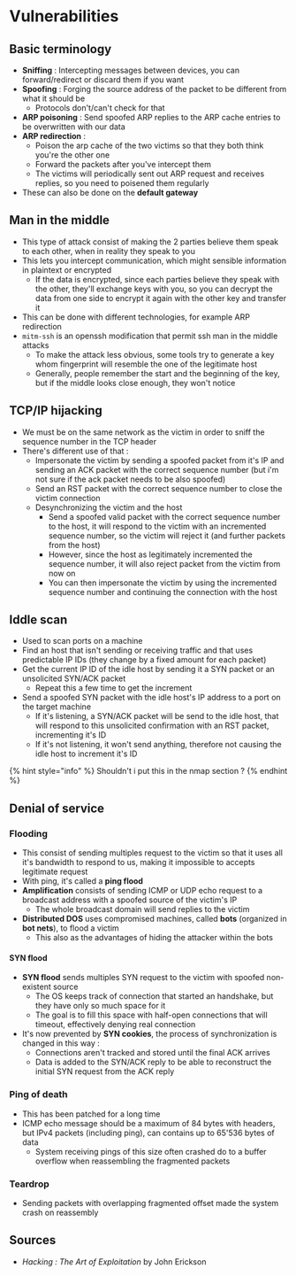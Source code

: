 # Vulnerabilities

## Basic terminology

* **Sniffing**  : Intercepting messages between devices, you can forward/redirect or discard them if you want
* **Spoofing** : Forging the source address of the packet to be different from what it should be
  * Protocols don't/can't check for that
* **ARP poisoning** : Send spoofed ARP replies to the ARP cache entries to be overwritten with our data
* **ARP redirection** : 
  * Poison the arp cache of the two victims so that they both think you're the other one
  * Forward the packets after you've intercept them
  * The victims will periodically sent out ARP request and receives replies, so you need to poisened them regularly
* These can also be done on the **default gateway**

## Man in the middle

* This type of attack consist of making the 2 parties believe them speak to each other, when in reality they speak to you
* This lets you intercept communication, which might sensible information in plaintext or encrypted
  * If the data is encrypted, since each parties believe they speak with the other, they'll exchange keys with you, so you can decrypt the data from one side to encrypt it again with the other key and transfer it
* This can be done with different technologies, for example ARP redirection
* `mitm-ssh` is an openssh modification that permit ssh man in the middle attacks
  * To make the attack less obvious, some tools try to generate a key whom fingerprint will resemble the one of the legitimate host
  * Generally, people remember the start and the beginning of the key, but if the middle looks close enough, they won't notice

## TCP/IP hijacking

* We must be on the same network as the victim in order to sniff the sequence number in the TCP header
* There's different use of that :
  * Impersonate the victim by sending a spoofed packet from it's IP and sending an ACK packet with the correct sequence number \(but i'm not sure if the ack packet needs to be also spoofed\)
  * Send an RST packet with the correct sequence number to close the victim connection
  * Desynchronizing the victim and the host
    * Send a spoofed valid packet with the correct sequence number to the host, it will respond to the victim with an incremented sequence number, so the victim will reject it \(and further packets from the host\)
    * However, since the host as legitimately incremented the sequence number, it will also reject packet from the victim from now on
    * You can then impersonate the victim by using the incremented sequence number and continuing the connection with the host

## Iddle scan

* Used to scan ports on a machine
* Find an host that isn't sending or receiving traffic and that uses predictable IP IDs \(they change by a fixed amount for each packet\)
* Get the current IP ID of the idle host by sending it a SYN packet or an unsolicited SYN/ACK packet
  * Repeat this a few time to get the increment
* Send a spoofed SYN packet with the idle host's IP address to a port on the target machine
  * If it's listening, a SYN/ACK packet will be send to the idle host, that will respond to this unsolicited confirmation with an RST packet, incrementing it's ID
  * If it's not listening, it won't send anything, therefore not causing the idle host to increment it's ID

{% hint style="info" %}
Shouldn't i put this in the nmap section ?
{% endhint %}

## Denial of service

### Flooding

* This consist of sending multiples request to the victim so that it uses all it's bandwidth to respond to us, making it impossible to accepts legitimate request
* With ping, it's called a **ping flood**
* **Amplification** consists of sending ICMP or UDP echo request to a broadcast address with a spoofed source of the victim's IP
  * The whole broadcast domain will send replies to the victim
* **Distributed DOS** uses compromised machines, called **bots** \(organized in **bot nets**\), to flood a victim 
  * This also as the advantages of hiding the attacker within the bots

#### SYN flood

* **SYN flood** sends multiples SYN request to the victim with spoofed non-existent source
  * The OS keeps track of connection that started an handshake, but they have only so much space for it
  * The goal is to fill this space with half-open connections that will timeout, effectively denying real connection
* It's now prevented by **SYN cookies**, the process of synchronization is changed in this way :
  * Connections aren't tracked and stored until the final ACK arrives
  * Data is added to the SYN/ACK reply to be able to reconstruct the initial SYN request from the ACK reply

### Ping of death

* This has been patched for a long time
* ICMP echo message should be a maximum of 84 bytes with headers, but IPv4 packets \(including ping\), can contains up to 65'536 bytes of data
  * System receiving pings of this size often crashed do to a buffer overflow when reassembling the fragmented packets

### Teardrop

* Sending packets with overlapping fragmented offset made the system crash on reassembly

## Sources

* _Hacking : The Art of Exploitation_ by John Erickson

